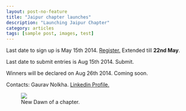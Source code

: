 ```yaml
---
layout: post-no-feature
title: "Jaipur chapter launches"
description: "Launching Jaipur Chapter"
category: articles
tags: [sample post, images, test]
---
```


Last date to sign up is May 15th 2014. [Register.](http://www.eventbrite.com/e/web-mobile-application-development-contest-startupbrk-jaipur-tickets-11298503127?aff=eorg) Extended till **22nd May**.

Last date to submit entries is Aug 15th 2014. Submit.

Winners will be declared on Aug 26th 2014. Coming soon.

Contacts: Gaurav Nolkha. [Linkedin Profile.](http://www.linkedin.com/pub/gaurav-nolkha/50/166/164)

<figure>
	<img src="http://farm9.staticflickr.com/8426/7758832526_cc8f681e48_c.jpg">
	<figcaption>New Dawn of a chapter.</figcaption>
</figure>
